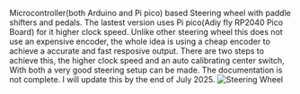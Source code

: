 Microcontroller(both Arduino and Pi pico) based Steering wheel with paddle shifters and pedals. The lastest version uses Pi pico(Adiy fly RP2040 Pico Board) for it higher clock speed. Unlike other steering wheel this does not use an expensive encoder, the whole idea is using a cheap encoder to achieve a accurate and fast resposive output. There are two steps to achieve this, the higher clock speed and an auto calibrating center switch, With both a very good steering setup can be made.
The documentation is not complete. I will update this by the end of July 2025.
![Steering Wheel](https://github.com/Karnnanaj/Game_controller/blob/main/Gallery/IMG_20250414_055649170c.jpg?raw=true)
    
